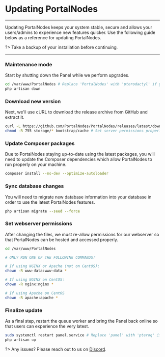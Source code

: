 # Updating PortalNodes

***

Updating PortalNodes keeps your system stable, secure and allows
your users/admins to experience new features quicker. Use
the following guide below as a reference for updating PortalNodes.

?>
Take a backup of your installation before continuing.

***

### Maintenance mode

Start by shutting down the Panel while we perform upgrades.

```bash
cd /var/www/PortalNodes # Replace 'PortalNodes' with 'pterodactyl' if you have migrated
php artisan down
```

### Download new version

Next, we'll use cURL to download the release archive from GitHub
and extract it.

```bash
curl -L https://github.com/PortalNodes/PortalNodes/releases/latest/download/panel.tar.gz | tar -xzv
chmod -R 755 storage/* bootstrap/cache # Set server permissions properly
```

### Update Composer packages

Due to PortalNodes staying up-to-date using the latest packages, you
will need to update the Composer dependencies which allow PortalNodes
to run properly on your machine.

```bash
composer install --no-dev --optimize-autoloader
```

### Sync database changes

You will need to migrate new database information into your
database in order to use the latest PortalNodes features.

```bash
php artisan migrate --seed --force
```

### Set webserver permissions

After changing the files, we must re-allow permissions for our
webserver so that PortalNodes can be hosted and accessed properly.

```bash
cd /var/www/PortalNodes

# ONLY RUN ONE OF THE FOLLOWING COMMANDS!

# If using NGINX or Apache (not on CentOS):
chown -R www-data:www-data *

# If using NGINX on CentOS:
chown -R nginx:nginx *

# If using Apache on CentOS
chown -R apache:apache *
```

### Finalize update

As a final step, restart the queue worker and bring the Panel
back online so that users can experience the very latest.

```bash
sudo systemctl restart panel.service # Replace 'panel' with 'pteroq' if you have migrated
php artisan up
```

?> Any issues? Please reach out to us on [Discord](https://discord.gg/wQZfeVrT2D).

